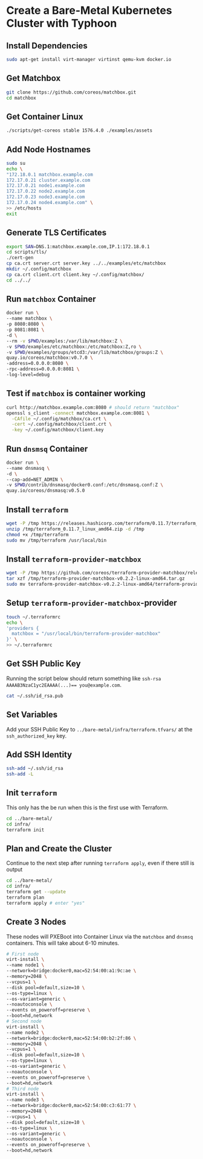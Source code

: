 # Create a Bare-Metal Kubernetes Cluster with Typhoon

## Install Dependencies

```bash
sudo apt-get install virt-manager virtinst qemu-kvm docker.io
```

## Get Matchbox

```bash
git clone https://github.com/coreos/matchbox.git
cd matchbox
```

## Get Container Linux

```bash
./scripts/get-coreos stable 1576.4.0 ./examples/assets
```

## Add Node Hostnames

```bash
sudo su
echo \
"172.18.0.1 matchbox.example.com
172.17.0.21 cluster.example.com
172.17.0.21 node1.example.com
172.17.0.22 node2.example.com
172.17.0.23 node3.example.com
172.17.0.24 node4.example.com" \
>> /etc/hosts
exit
```

## Generate TLS Certificates

```bash
export SAN=DNS.1:matchbox.example.com,IP.1:172.18.0.1
cd scripts/tls/
./cert-gen
cp ca.crt server.crt server.key ../../examples/etc/matchbox
mkdir ~/.config/matchbox
cp ca.crt client.crt client.key ~/.config/matchbox/
cd ../../
```

## Run `matchbox` Container

```bash
docker run \
--name matchbox \
-p 8080:8080 \
-p 8081:8081 \
-d \
--rm -v $PWD/examples:/var/lib/matchbox:Z \
-v $PWD/examples/etc/matchbox:/etc/matchbox:Z,ro \
-v $PWD/examples/groups/etcd3:/var/lib/matchbox/groups:Z \
quay.io/coreos/matchbox:v0.7.0 \
-address=0.0.0.0:8080 \
-rpc-address=0.0.0.0:8081 \
-log-level=debug
```

## Test if `matchbox` is container working

```bash
curl http://matchbox.example.com:8080 # should return "matchbox"
openssl s_client -connect matchbox.example.com:8081 \
  -CAfile ~/.config/matchbox/ca.crt \
  -cert ~/.config/matchbox/client.crt \
  -key ~/.config/matchbox/client.key
```

## Run `dnsmsq` Container

```bash
docker run \
--name dnsmasq \
-d \
--cap-add=NET_ADMIN \
-v $PWD/contrib/dnsmasq/docker0.conf:/etc/dnsmasq.conf:Z \
quay.io/coreos/dnsmasq:v0.5.0
```

## Install `terraform`

```bash
wget -P /tmp https://releases.hashicorp.com/terraform/0.11.7/terraform_0.11.7_linux_amd64.zip
unzip /tmp/terraform_0.11.7_linux_amd64.zip -d /tmp
chmod +x /tmp/terraform
sudo mv /tmp/terraform /usr/local/bin
```

## Install `terraform-provider-matchbox`

```bash
wget -P /tmp https://github.com/coreos/terraform-provider-matchbox/releases/download/v0.2.2/terraform-provider-matchbox-v0.2.2-linux-amd64.tar.gz
tar xzf /tmp/terraform-provider-matchbox-v0.2.2-linux-amd64.tar.gz
sudo mv terraform-provider-matchbox-v0.2.2-linux-amd64/terraform-provider-matchbox /usr/local/bin/
```

## Setup `terraform-provider-matchbox`-provider

```bash
touch ~/.terraformrc
echo \
'providers {
  matchbox = "/usr/local/bin/terraform-provider-matchbox"
}' \
>> ~/.terraformrc
```

## Get SSH Public Key

Running the script below should return something like `ssh-rsa AAAAB3NzaC1yc2EAAAA(...)== you@example.com`.

```bash
cat ~/.ssh/id_rsa.pub
```

## Set Variables

Add your SSH Public Key to `../bare-metal/infra/terraform.tfvars/` at the `ssh_authorized_key` key.

## Add SSH Identity

```bash
ssh-add ~/.ssh/id_rsa
ssh-add -L
```

## Init `terraform`

This only has the be run when this is the first use with Terraform.

```bash
cd ../bare-metal/
cd infra/
terraform init
```

## Plan and Create the Cluster

Continue to the next step after running `terraform apply`, even if there still is output

```bash
cd ../bare-metal/
cd infra/
terraform get --update
terraform plan
terraform apply # enter "yes"
```

## Create 3 Nodes

These nodes will PXEBoot into Container Linux via the `matchbox` and `dnsmsq` containers.
This will take about 6-10 minutes.

```bash
# First node
virt-install \
--name node1 \
--network=bridge:docker0,mac=52:54:00:a1:9c:ae \
--memory=2048 \
--vcpus=1 \
--disk pool=default,size=10 \
--os-type=linux \
--os-variant=generic \
--noautoconsole \
--events on_poweroff=preserve \
--boot=hd,network
# Second node
virt-install \
--name node2 \
--network=bridge:docker0,mac=52:54:00:b2:2f:86 \
--memory=2048 \
--vcpus=1 \
--disk pool=default,size=10 \
--os-type=linux \
--os-variant=generic \
--noautoconsole \
--events on_poweroff=preserve \
--boot=hd,network
# Third node
virt-install \
--name node3 \
--network=bridge:docker0,mac=52:54:00:c3:61:77 \
--memory=2048 \
--vcpus=1 \
--disk pool=default,size=10 \
--os-type=linux \
--os-variant=generic \
--noautoconsole \
--events on_poweroff=preserve \
--boot=hd,network
```
